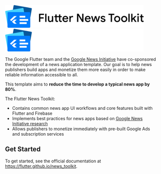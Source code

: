 <img alt="Flutter News Toolkit Logo" height="75" src="./docs/static/img/header_light.svg#gh-light-mode-only"/>
<img alt="Flutter News Toolkit Logo" height="75" src="./docs/static/img/header_dark.svg#gh-dark-mode-only"/>

<br/>

The Google Flutter team and the [Google News Initiative](https://newsinitiative.withgoogle.com/) have co-sponsored the development of a news application template. Our goal is to help news publishers build apps and monetize them more easily in order to make reliable information accessible to all.

This template aims to **reduce the time to develop a typical news app by 80%**.

The Flutter News Toolkit:

- Contains common news app UI workflows and core features built with Flutter and Firebase
- Implements best practices for news apps based on [Google News Initiative research](https://newsinitiative.withgoogle.com/info/assets/static/docs/nci/nci-playbook-en.pdf)
- Allows publishers to monetize immediately with pre-built Google Ads and subscription services

## Get Started

To get started, see the official documentation at https://flutter.github.io/news_toolkit.
